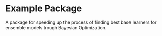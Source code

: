# Example Package

A package for speeding up the process of finding best base learners for ensemble models trough Bayesian Optimization.